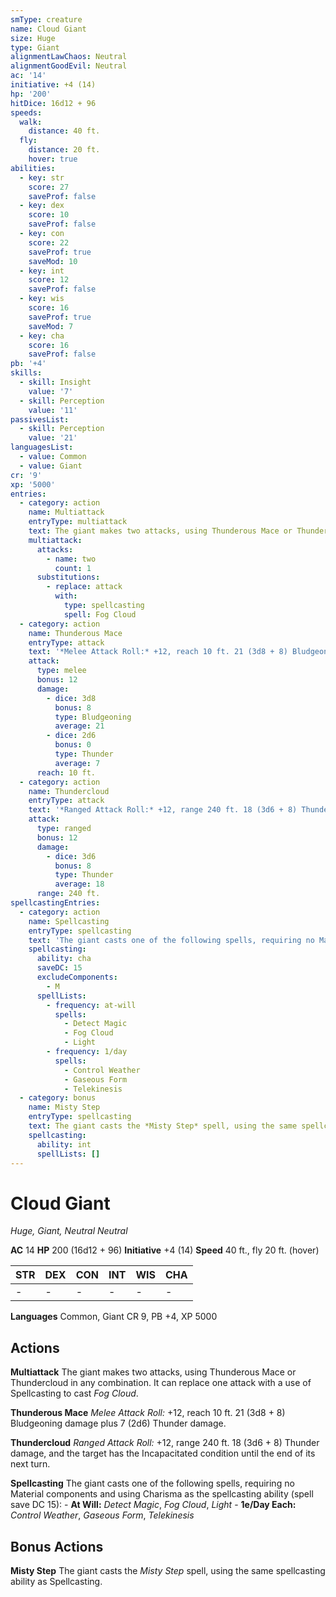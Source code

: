```yaml
---
smType: creature
name: Cloud Giant
size: Huge
type: Giant
alignmentLawChaos: Neutral
alignmentGoodEvil: Neutral
ac: '14'
initiative: +4 (14)
hp: '200'
hitDice: 16d12 + 96
speeds:
  walk:
    distance: 40 ft.
  fly:
    distance: 20 ft.
    hover: true
abilities:
  - key: str
    score: 27
    saveProf: false
  - key: dex
    score: 10
    saveProf: false
  - key: con
    score: 22
    saveProf: true
    saveMod: 10
  - key: int
    score: 12
    saveProf: false
  - key: wis
    score: 16
    saveProf: true
    saveMod: 7
  - key: cha
    score: 16
    saveProf: false
pb: '+4'
skills:
  - skill: Insight
    value: '7'
  - skill: Perception
    value: '11'
passivesList:
  - skill: Perception
    value: '21'
languagesList:
  - value: Common
  - value: Giant
cr: '9'
xp: '5000'
entries:
  - category: action
    name: Multiattack
    entryType: multiattack
    text: The giant makes two attacks, using Thunderous Mace or Thundercloud in any combination. It can replace one attack with a use of Spellcasting to cast *Fog Cloud*.
    multiattack:
      attacks:
        - name: two
          count: 1
      substitutions:
        - replace: attack
          with:
            type: spellcasting
            spell: Fog Cloud
  - category: action
    name: Thunderous Mace
    entryType: attack
    text: '*Melee Attack Roll:* +12, reach 10 ft. 21 (3d8 + 8) Bludgeoning damage plus 7 (2d6) Thunder damage.'
    attack:
      type: melee
      bonus: 12
      damage:
        - dice: 3d8
          bonus: 8
          type: Bludgeoning
          average: 21
        - dice: 2d6
          bonus: 0
          type: Thunder
          average: 7
      reach: 10 ft.
  - category: action
    name: Thundercloud
    entryType: attack
    text: '*Ranged Attack Roll:* +12, range 240 ft. 18 (3d6 + 8) Thunder damage, and the target has the Incapacitated condition until the end of its next turn.'
    attack:
      type: ranged
      bonus: 12
      damage:
        - dice: 3d6
          bonus: 8
          type: Thunder
          average: 18
      range: 240 ft.
spellcastingEntries:
  - category: action
    name: Spellcasting
    entryType: spellcasting
    text: 'The giant casts one of the following spells, requiring no Material components and using Charisma as the spellcasting ability (spell save DC 15): - **At Will:** *Detect Magic*, *Fog Cloud*, *Light* - **1e/Day Each:** *Control Weather*, *Gaseous Form*, *Telekinesis*'
    spellcasting:
      ability: cha
      saveDC: 15
      excludeComponents:
        - M
      spellLists:
        - frequency: at-will
          spells:
            - Detect Magic
            - Fog Cloud
            - Light
        - frequency: 1/day
          spells:
            - Control Weather
            - Gaseous Form
            - Telekinesis
  - category: bonus
    name: Misty Step
    entryType: spellcasting
    text: The giant casts the *Misty Step* spell, using the same spellcasting ability as Spellcasting.
    spellcasting:
      ability: int
      spellLists: []
---
```


# Cloud Giant
*Huge, Giant, Neutral Neutral*

**AC** 14
**HP** 200 (16d12 + 96)
**Initiative** +4 (14)
**Speed** 40 ft., fly 20 ft. (hover)

| STR | DEX | CON | INT | WIS | CHA |
| --- | --- | --- | --- | --- | --- |
| - | - | - | - | - | - |

**Languages** Common, Giant
CR 9, PB +4, XP 5000

## Actions

**Multiattack**
The giant makes two attacks, using Thunderous Mace or Thundercloud in any combination. It can replace one attack with a use of Spellcasting to cast *Fog Cloud*.

**Thunderous Mace**
*Melee Attack Roll:* +12, reach 10 ft. 21 (3d8 + 8) Bludgeoning damage plus 7 (2d6) Thunder damage.

**Thundercloud**
*Ranged Attack Roll:* +12, range 240 ft. 18 (3d6 + 8) Thunder damage, and the target has the Incapacitated condition until the end of its next turn.

**Spellcasting**
The giant casts one of the following spells, requiring no Material components and using Charisma as the spellcasting ability (spell save DC 15): - **At Will:** *Detect Magic*, *Fog Cloud*, *Light* - **1e/Day Each:** *Control Weather*, *Gaseous Form*, *Telekinesis*

## Bonus Actions

**Misty Step**
The giant casts the *Misty Step* spell, using the same spellcasting ability as Spellcasting.
